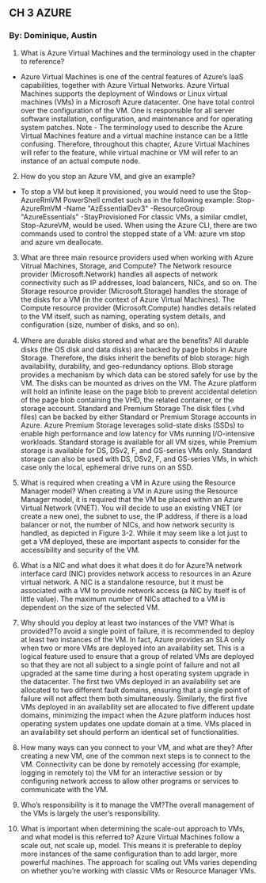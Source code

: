 ## CH 3 AZURE

### By: Dominique, Austin


1. What is Azure Virtual Machines and the terminology used in the chapter to reference?
- Azure Virtual Machines is one of the central features of Azure’s IaaS capabilities, together with Azure Virtual Networks. Azure Virtual Machines supports the deployment of Windows or Linux virtual machines (VMs) in a Microsoft Azure datacenter. One have total control over the configuration of the VM. One is responsible for all server software installation, configuration, and maintenance and for operating system patches. Note - The terminology used to describe the Azure Virtual Machines feature and a virtual machine instance can be a little confusing. Therefore, throughout this chapter, Azure Virtual Machines will refer to the feature, while virtual machine or VM will refer to an instance of an actual compute node.
2. How do you stop an Azure VM, and give an example?
- To stop a VM but keep it provisioned, you would need to use the Stop-AzureRmVM PowerShell cmdlet such as in the following example: Stop-AzureRmVM -Name "AzEssentialDev3" -ResourceGroup "AzureEssentials" -StayProvisioned For classic VMs, a similar cmdlet, Stop-AzureVM, would be used. When using the Azure CLI, there are two commands used to control the stopped state of a VM: azure vm stop and azure vm deallocate.

3. What are three main resource providers used when working with Azure Vitrual Machines, Storage, and Compute?
The Network resource provider (Microsoft.Network) handles all aspects of network connectivity such as IP addresses, load balancers, NICs, and so on.
The Storage resource provider (Microsoft.Storage) handles the storage of the disks for a VM (in the context of Azure Virtual Machines).
The Compute resource provider (Microsoft.Compute) handles details related to the VM itself, such as naming, operating system details, and configuration (size, number of disks, and so on).

4. Where are durable disks stored and what are the beneﬁts?
All durable disks (the OS disk and data disks) are backed by page blobs in Azure Storage. Therefore, the disks inherit the benefits of blob storage: high availability, durability, and geo-redundancy options. Blob storage provides a mechanism by which data can be stored safely for use by the VM. The disks can be mounted as drives on the VM. The Azure platform will hold an infinite lease on the page blob to prevent accidental deletion of the page blob containing the VHD, the related container, or the storage account. Standard and Premium Storage The disk files (.vhd files) can be backed by either Standard or Premium Storage accounts in Azure. Azure Premium Storage leverages solid-state disks (SSDs) to enable high performance and low latency for VMs running I/O-intensive workloads. Standard storage is available for all VM sizes, while Premium storage is available for DS, DSv2, F, and GS-series VMs only. Standard storage can also be used with DS, DSv2, F, and GS-series VMs, in which case only the local, ephemeral drive runs on an SSD.

5. What is required when creating a VM in Azure using the Resource Manager model?
When creating a VM in Azure using the Resource Manager model, it is required that the VM be placed within an Azure Virtual Network (VNET). You will decide to use an existing VNET (or create a new one), the subnet to use, the IP address, if there is a load balancer or not, the number of NICs, and how network security is handled, as depicted in Figure 3-2. While it may seem like a lot just to get a VM deployed, these are important aspects to consider for the accessibility and security of the VM.

6. What is a NIC and what does it what does it do for Azure?A network interface card (NIC) provides network access to resources in an Azure virtual network. A NIC is a standalone resource, but it must be associated with a VM to provide network access (a NIC by itself is of little value). The maximum number of NICs attached to a VM is dependent on the size of the selected VM.

7. Why should you deploy at least two instances of the VM? What is provided?To avoid a single point of failure, it is recommended to deploy at least two instances of the VM. In fact, Azure provides an SLA only when two or more VMs are deployed into an availability set. This is a logical feature used to ensure that a group of related VMs are deployed so that they are not all subject to a single point of failure and not all upgraded at the same time during a host operating system upgrade in the datacenter. The first two VMs deployed in an availability set are allocated to two different fault domains, ensuring that a single point of failure will not affect them both simultaneously. Similarly, the first five VMs deployed in an availability set are allocated to five different update domains, minimizing the impact when the Azure platform induces host operating system updates one update domain at a time. VMs placed in an availability set should perform an identical set of functionalities.

8. How many ways can you connect to your VM, and what are they? After creating a new VM, one of the common next steps is to connect to the VM. Connectivity can be done by remotely accessing (for example, logging in remotely to) the VM for an interactive session or by configuring network access to allow other programs or services to communicate with the VM.

9. Who’s responsibility is it to manage the VM?The overall management of the VMs is largely the user’s responsibility.

10. What is important when determining the scale-out approach to VMs, and what model is this referred to? Azure Virtual Machines follow a scale out, not scale up, model. This means it is preferable to deploy more instances of the same configuration than to add larger, more powerful machines. The approach for scaling out VMs varies depending on whether you’re working with classic VMs or Resource Manager VMs.
 